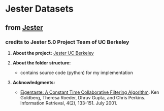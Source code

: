 # Jester Datasets

## from [Jester](http://eigentaste.berkeley.edu/dataset/)

### credits to Jester 5.0 Project Team of UC Berkeley

1.	**About the project:** [Jester UC Berkeley](http://eigentaste.berkeley.edu/about.html)

2.	**About the folder structure:**

	- contains source code (python) for my implementation

3.	**Acknowledgments:**

	- [Eigentaste: A Constant Time Collaborative Filtering Algorithm](https://goldberg.berkeley.edu/pubs/eigentaste.pdf). Ken Goldberg, Theresa Roeder, Dhruv Gupta, and Chris Perkins. Information Retrieval, 4(2), 133-151. July 2001. 
